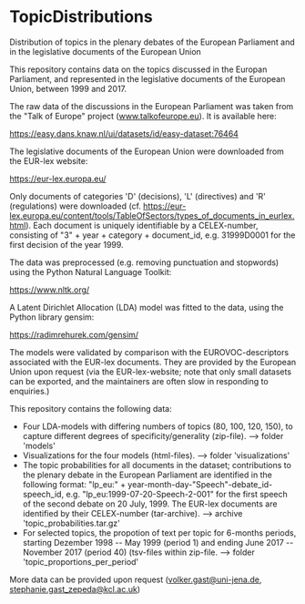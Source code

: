 # TopicDistributions
Distribution of topics in the plenary debates of the European Parliament and in the legislative documents of the European Union

This repository contains data on the topics discussed in the Europan Parliament, and represented in the legislative documents of the European Union, between 1999 and 2017.

The raw data of the discussions in the European Parliament was taken from the "Talk of Europe" project (www.talkofeurope.eu). It is available here:

https://easy.dans.knaw.nl/ui/datasets/id/easy-dataset:76464

The legislative documents of the European Union were downloaded from the EUR-lex website:

https://eur-lex.europa.eu/

Only documents of categories 'D' (decisions), 'L' (directives) and 'R' (regulations) were downloaded (cf. https://eur-lex.europa.eu/content/tools/TableOfSectors/types_of_documents_in_eurlex.html). Each document is uniquely identifiable by a CELEX-number, consisting of "3" + year + category + document_id, e.g. 31999D0001 for the first decision of the year 1999.

The data was preprocessed (e.g. removing punctuation and stopwords) using the Python Natural Language Toolkit:

https://www.nltk.org/

A Latent Dirichlet Allocation (LDA) model was fitted to the data, using the Python library gensim:

https://radimrehurek.com/gensim/

The models were validated by comparison with the EUROVOC-descriptors associated with the EUR-lex documents. They are provided by the European Union upon request (via the EUR-lex-website; note that only small datasets can be exported, and the maintainers are often slow in responding to enquiries.)

This repository contains the following data:
- Four LDA-models with differing numbers of topics (80, 100, 120, 150), to capture different degrees of specificity/generality (zip-file). --> folder 'models'
- Visualizations for the four models (html-files). --> folder 'visualizations'
- The topic probabilities for all documents in the dataset; contributions to the plenary debate in the European Parliament are identified in the following format: "lp_eu:" + year-month-day-"Speech"-debate_id-speech_id, e.g. "lp_eu:1999-07-20-Speech-2-001" for the first speech of the second debate on 20 July, 1999. The EUR-lex documents are identified by their CELEX-number (tar-archive). --> archive 'topic_probabilities.tar.gz'
- For selected topics, the propotion of text per topic for 6-months periods, starting Dezember 1998 -- May 1999 (period 1) and ending June 2017 -- November 2017 (period 40) (tsv-files within zip-file. --> folder 'topic_proportions_per_period'

More data can be provided upon request (volker.gast@uni-jena.de, stephanie.gast_zepeda@kcl.ac.uk)
